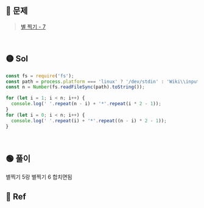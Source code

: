 ## 🔴 문제

> [별 찍기 - 7](https://www.acmicpc.net/problem/2444)

<br/>

## 🟡 Sol

```js
const fs = require('fs');
const path = process.platform === 'linux' ? '/dev/stdin' : 'Wiki\\input.txt';
const n = Number(fs.readFileSync(path).toString());

for (let i = 1; i < n; i++) {
  console.log(' '.repeat(n - i) + '*'.repeat(i * 2 - 1));
}
for (let i = 0; i < n; i++) {
  console.log(' '.repeat(i) + '*'.repeat((n - i) * 2 - 1));
}
```

<br/>

## 🟢 풀이

별찍기 5랑 별찍기 6 합치면됨
<br/>

## 🔵 Ref

>
